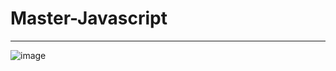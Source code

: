 # Master-Javascript
---
![image](https://github.com/user-attachments/assets/c6b12a5c-cce9-4228-a876-93515b61ee34)




